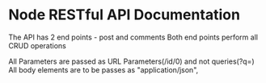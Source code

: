 # Node RESTful API Documentation

The API has 2 end points - post and comments
Both end points perform all CRUD operations

All Parameters are passed as URL Parameters(/id/0) and not queries(?q=)
All body elements are to be passes as "application/json",
